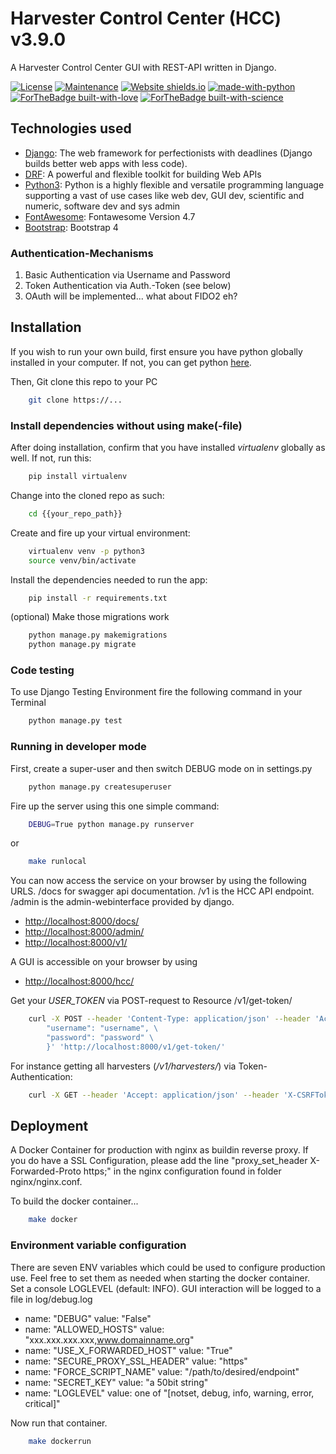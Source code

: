 # Harvester Control Center (HCC) v3.9.0

A Harvester Control Center GUI with REST-API written in Django.

[![License](https://img.shields.io/badge/License-Apache%202.0-blue.svg)](https://opensource.org/licenses/Apache-2.0)
[![Maintenance](https://img.shields.io/badge/Maintained%3F-yes-green.svg)](https://code.gerdi-project.de/projects/HAR/repos/harvestercontrolcenter/browse)
[![Website shields.io](https://img.shields.io/website-up-down-green-red/http/shields.io.svg)](https://www.test.gerdi.org/harvest/hccenter/hcc/)
[![made-with-python](https://img.shields.io/badge/Made%20with-Python-1f425f.svg)](https://www.python.org/)
[![ForTheBadge built-with-love](http://ForTheBadge.com/images/badges/built-with-love.svg)](http://www.gerdi-project.de/)
[![ForTheBadge built-with-science](http://ForTheBadge.com/images/badges/built-with-science.svg)](https://www.tu-dresden.de/zih/)

## Technologies used

* [Django](https://www.djangoproject.com/): The web framework for perfectionists with deadlines (Django builds better web apps with less code).
* [DRF](https://www.django-rest-framework.org/): A powerful and flexible toolkit for building Web APIs
* [Python3](http://www.python.org): Python is a highly flexible and versatile programming language supporting a vast of use cases like web dev, GUI dev, scientific and numeric, software dev and sys admin
* [FontAwesome](https://fontawesome.com/v4.7.0/icons/): Fontawesome Version 4.7
* [Bootstrap](https://getbootstrap.com/docs/4.1/getting-started/introduction/): Bootstrap 4

### Authentication-Mechanisms

   1. Basic Authentication via Username and Password
   2. Token Authentication via Auth.-Token (see below)
   3. OAuth will be implemented... what about FIDO2 eh?

## Installation

If you wish to run your own build, first ensure you have python globally installed in your computer. If not, you can get python [here](https://www.python.org").

Then, Git clone this repo to your PC

```bash
    git clone https://...
```

### Install dependencies without using make(-file)

After doing installation, confirm that you have installed _virtualenv_ globally as well. If not, run this:

```bash
    pip install virtualenv
```

Change into the cloned repo as such:

```bash
    cd {{your_repo_path}}
```

Create and fire up your virtual environment:

```bash
    virtualenv venv -p python3
    source venv/bin/activate
```

Install the dependencies needed to run the app:

```bash
    pip install -r requirements.txt
```

(optional) Make those migrations work

```bash
    python manage.py makemigrations
    python manage.py migrate
```

### Code testing

To use Django Testing Environment fire the following command in your Terminal

```bash
    python manage.py test
```

### Running in developer mode

First, create a super-user and then switch DEBUG mode on in settings.py

```bash
    python manage.py createsuperuser
```

Fire up the server using this one simple command:

```bash
    DEBUG=True python manage.py runserver
```

or

```bash
    make runlocal
```

You can now access the service on your browser by using the following URLS. /docs for swagger api documentation. /v1 is the HCC API endpoint. /admin is the admin-webinterface provided by django.

* <http://localhost:8000/docs/>
* <http://localhost:8000/admin/>
* <http://localhost:8000/v1/>

A GUI is accessible on your browser by using

* <http://localhost:8000/hcc/>

Get your _USER_TOKEN_ via POST-request to Resource /v1/get-token/

```bash
    curl -X POST --header 'Content-Type: application/json' --header 'Accept: application/json' -d '{ \
        "username": "username", \
        "password": "password" \
        }' 'http://localhost:8000/v1/get-token/'
```

For instance getting all harvesters (_/v1/harvesters/_) via Token-Authentication:

```bash
    curl -X GET --header 'Accept: application/json' --header 'X-CSRFToken: AJcweNkQirt51Z2lg0c94FujhSNYFiu5grZLR2N4D8r1X2wrUaUlK8EOieEStFR9' --header 'Authorization: Token [USER_TOKEN]' 'http://localhost:8000/v1/harvesters/'
```

## Deployment

A Docker Container for production with nginx as buildin reverse proxy.
If you do have a SSL Configuration, please add the line
"proxy_set_header X-Forwarded-Proto https;" in the nginx configuration
found in folder nginx/nginx.conf.

To build the docker container...

```bash
    make docker
```

### Environment variable configuration

There are seven ENV variables which could be used to configure production use. Feel free to set them as needed when starting the docker container. Set a console LOGLEVEL (default: INFO). GUI interaction will be logged to a file in log/debug.log

* name: "DEBUG" value: "False"
* name: "ALLOWED_HOSTS" value: "xxx.xxx.xxx.xxx,www.domainname.org"
* name: "USE_X_FORWARDED_HOST" value: "True"
* name: "SECURE_PROXY_SSL_HEADER" value: "https"
* name: "FORCE_SCRIPT_NAME" value: "/path/to/desired/endpoint"
* name: "SECRET_KEY" value: "a 50bit string"
* name: "LOGLEVEL" value: one of "[notset, debug, info, warning, error, critical]"

Now run that container.

```bash
    make dockerrun
```
